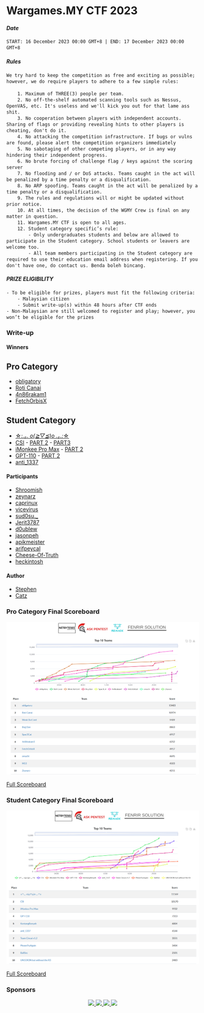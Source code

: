# Wargames.MY CTF 2023
#### *Date*

```text
START: 16 December 2023 00:00 GMT+8 | END: 17 December 2023 00:00 GMT+8
```

#### *Rules*

```text
We try hard to keep the competition as free and exciting as possible; however, we do require players to adhere to a few simple rules:

    1. Maximum of THREE(3) people per team.
    2. No off-the-shelf automated scanning tools such as Nessus, OpenVAS, etc. It's useless and we'll kick you out for that lame ass shit.
    3. No cooperation between players with independent accounts. Sharing of flags or providing revealing hints to other players is cheating, don't do it.
    4. No attacking the competition infrastructure. If bugs or vulns are found, please alert the competition organizers immediately
    5. No sabotaging of other competing players, or in any way hindering their independent progress.
    6. No brute forcing of challenge flag / keys against the scoring server
    7. No flooding and / or DoS attacks. Teams caught in the act will be penalized by a time penalty or a disqualification.
    8. No ARP spoofing. Teams caught in the act will be penalized by a time penalty or a disqualification.
    9. The rules and regulations will or might be updated without prior notice.
    10. At all times, the decision of the WGMY Crew is final on any matter in question.
	11. Wargames.MY CTF is open to all ages.
    12. Student category specific’s rule:
        - Only undergraduates students and below are allowed to participate in the Student category. School students or leavers are welcome too.
        - All team members participating in the Student category are required to use their education email address when registering. If you don't have one, do contact us. Benda boleh bincang.
```

#### *PRIZE ELIGIBILITY*

```text
- To be eligible for prizes, players must fit the following criteria:
    - Malaysian citizen
    - Submit write-up(s) within 48 hours after CTF ends
- Non-Malaysian are still welcomed to register and play; however, you won’t be eligible for the prizes
```

### Write-up
#### Winners
## Pro Category
* [obligatory](writeup/obligatory.pdf)
* [Roti Canai](https://hackmd.io/@diahdedrew89/wgmy-canai)
* [4n86rakam1](https://github.com/4n86rakam1/writeup/tree/main/Wargames.MY_2023_CTF)
* [FetchOrbisX](https://blog.rockhouse.dev/2023/12/20/wargames-my-2023/)

## Student Category
* [ ☆*:.｡. o(≧▽≦)o .｡.:*☆ ](writeup/file1.md)
* [CSI](https://medium.com/@muhammadnafiz2017/write-up-cryptography-and-pwn-challenges-on-wargames-my-2023-capture-the-flag-ea1b890b070b ) - [PART 2](https://naufalardhani.medium.com/wargames-my-ctf-2023-web-writeup-83bc56862706) - [PART3](https://medium.com/@dhianitas/wargames-my-2023-writeup-for-forensic-misc-and-ppc-900f2b5d054e)
* [iMonkee Pro Max](https://mechfrog88.github.io/wargames-2023) - [PART 2](https://davidtan0527.github.io/ctfs/wargamesmy2023/magic_door)
* [GPT-110](https://github.com/rixinsc/ctf-writeups/blob/master/wgmy2023.md) - [PART 2](writeup/GPT-110.pdf)
* [anti_1337](writeup/anti_1337.pdf)

#### Participants
* [Shroomish](https://w0rmhol3.netlify.app/2023/12/17/splice/. )
* [zeynarz](https://zh1ren.github.io/posts/wgmy23/)
* [caprinux](https://hackmd.io/@capri/BkeRmUo8T)
* [vicevirus](https://vicevirus.github.io/posts/warmupweb-wgmy-2023/)
* [sud0su._](writeup/sud0su._.pdf)
* [Jerit3787](https://ctf.danplace.tech/posts/wargamesmy-2023-writeup/)
* [d0ublew](https://d0ublew.github.io/writeups/wgmy2023/index.html)
* [jasonpeh](https://github.com/jasonpeh373/Wargame2023-RE)
* [apikmeister](https://apik.me/blog/wgmy-compromised)
* [arifpeycal](https://github.com/ArifPeycal/Wargames2023-Writeups/tree/main/Sayur)
* [Cheese-Of-Truth](https://github.com/Cheese-Of-Truth/WGMY2023)
* [heckintosh](https://heckintosh.github.io/competitions/wargamesmy/)

#### Author
* [Stephen](https://hong5489.github.io/2023-12-23-wgmy2023/)
* [Catz](https://amjad.alsharafi.dev/en/posts/wgmy2023/cant_snoop/)

### Pro Category Final Scoreboard

![image](img/WGMY2023_pro.png)

[Full Scoreboard](img/WGMY2023_pro_full.png)

### Student Category Final Scoreboard

![image](img/WGMY2023_student.png)

[Full Scoreboard](img/WGMY2023_student_full.png)

### Sponsors
<p align="center">
<a href="https://www.netbytesec.com/">
    <image src="logo/nbs.png" height="100">
</a>
<a href="https://www.ask-pentest.com/">
    <image src="logo/askpentest.png" height="100">
</a>
<a href="https://www.rehack.xyz/home/">
    <image src="logo/rehack.png" height="100">
</a>
<a href="https://fenrirsolution.com/">
    <image src="logo/fenrir.png" height="100">
</a>
